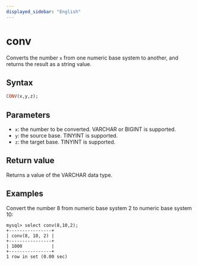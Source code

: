 ```yaml
---
displayed_sidebar: "English"
---
```


# conv



Converts the number `x` from one numeric base system to another, and returns the result as a string value.

## Syntax

```Haskell
CONV(x,y,z);
```

## Parameters

- `x`: the number to be converted. VARCHAR or BIGINT is supported.
- `y`: the source base. TINYINT  is supported.
- `z`: the target base. TINYINT is supported.

## Return value

Returns a value of the VARCHAR data type.

## Examples

Convert the number 8 from numeric base system 2 to numeric base system 10:

```Plain
mysql> select conv(8,10,2);
+----------------+
| conv(8, 10, 2) |
+----------------+
| 1000           |
+----------------+
1 row in set (0.00 sec)
```
